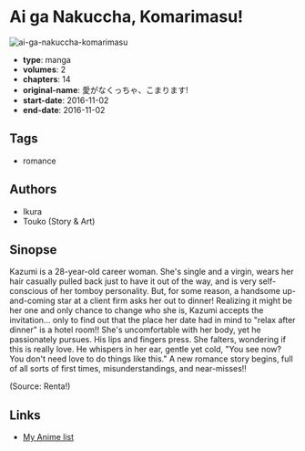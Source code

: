 # Ai ga Nakuccha, Komarimasu!

![ai-ga-nakuccha-komarimasu](https://cdn.myanimelist.net/images/manga/1/229083.jpg)

-   **type**: manga
-   **volumes**: 2
-   **chapters**: 14
-   **original-name**: 愛がなくっちゃ、こまります!
-   **start-date**: 2016-11-02
-   **end-date**: 2016-11-02

## Tags

-   romance

## Authors

-   Ikura
-   Touko (Story & Art)

## Sinopse

Kazumi is a 28-year-old career woman. She's single and a virgin, wears her hair casually pulled back just to have it out of the way, and is very self-conscious of her tomboy personality. But, for some reason, a handsome up-and-coming star at a client firm asks her out to dinner! Realizing it might be her one and only chance to change who she is, Kazumi accepts the invitation... only to find out that the place her date had in mind to "relax after dinner" is a hotel room!! She's uncomfortable with her body, yet he passionately pursues. His lips and fingers press. She falters, wondering if this is really love. He whispers in her ear, gentle yet cold, "You see now? You don't need love to do things like this." A new romance story begins, full of all sorts of first times, misunderstandings, and near-misses!!

(Source: Renta!)

## Links

-   [My Anime list](https://myanimelist.net/manga/125855/Ai_ga_Nakuccha_Komarimasu)
